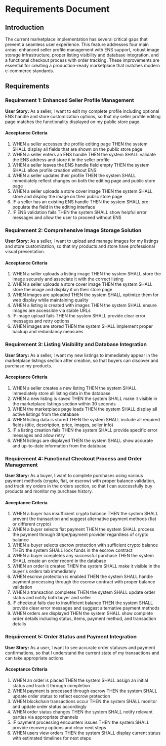 # Requirements Document

## Introduction

The current marketplace implementation has several critical gaps that prevent a seamless user experience. This feature addresses four main areas: enhanced seller profile management with ENS support, robust image storage infrastructure, proper listing visibility and database integration, and a functional checkout process with order tracking. These improvements are essential for creating a production-ready marketplace that matches modern e-commerce standards.

## Requirements

### Requirement 1: Enhanced Seller Profile Management

**User Story:** As a seller, I want to edit my complete profile including optional ENS handle and store customization options, so that my seller profile editing page matches the functionality displayed on my public store page.

#### Acceptance Criteria

1. WHEN a seller accesses the profile editing page THEN the system SHALL display all fields that are shown on the public store page
2. WHEN a seller enters an ENS handle THEN the system SHALL validate the ENS address and store it in the seller profile
3. WHEN a seller leaves the ENS handle field empty THEN the system SHALL allow profile creation without ENS
4. WHEN a seller updates their profile THEN the system SHALL immediately reflect changes on both the editing page and public store page
5. WHEN a seller uploads a store cover image THEN the system SHALL store and display the image on their public store page
6. IF a seller has an existing ENS handle THEN the system SHALL pre-populate the field in the editing interface
7. IF ENS validation fails THEN the system SHALL show helpful error messages and allow the user to proceed without ENS

### Requirement 2: Comprehensive Image Storage Solution

**User Story:** As a seller, I want to upload and manage images for my listings and store customization, so that my products and store have professional visual presentation.

#### Acceptance Criteria

1. WHEN a seller uploads a listing image THEN the system SHALL store the image securely and associate it with the correct listing
2. WHEN a seller uploads a store cover image THEN the system SHALL store the image and display it on their store page
3. WHEN images are uploaded THEN the system SHALL optimize them for web display while maintaining quality
4. WHEN a listing is created with images THEN the system SHALL ensure images are accessible via stable URLs
5. IF image upload fails THEN the system SHALL provide clear error messages and retry options
6. WHEN images are stored THEN the system SHALL implement proper backup and redundancy measures

### Requirement 3: Listing Visibility and Database Integration

**User Story:** As a seller, I want my new listings to immediately appear in the marketplace listings section after creation, so that buyers can discover and purchase my products.

#### Acceptance Criteria

1. WHEN a seller creates a new listing THEN the system SHALL immediately store all listing data in the database
2. WHEN a new listing is saved THEN the system SHALL make it visible in the marketplace listings section within 30 seconds
3. WHEN the marketplace page loads THEN the system SHALL display all active listings from the database
4. WHEN listing data is stored THEN the system SHALL include all required fields (title, description, price, images, seller info)
5. IF a listing creation fails THEN the system SHALL provide specific error messages and allow retry
6. WHEN listings are displayed THEN the system SHALL show accurate and up-to-date information from the database

### Requirement 4: Functional Checkout Process and Order Management

**User Story:** As a buyer, I want to complete purchases using various payment methods (crypto, fiat, or escrow) with proper balance validation, and track my orders in the orders section, so that I can successfully buy products and monitor my purchase history.

#### Acceptance Criteria

1. WHEN a buyer has insufficient crypto balance THEN the system SHALL prevent the transaction and suggest alternative payment methods (fiat or different crypto)
2. WHEN a buyer selects fiat payment THEN the system SHALL process the payment through Stripe/payment provider regardless of crypto balance
3. WHEN a buyer selects escrow protection with sufficient crypto balance THEN the system SHALL lock funds in the escrow contract
4. WHEN a buyer completes any successful purchase THEN the system SHALL create an order record in the database
5. WHEN an order is created THEN the system SHALL make it visible in the buyer's orders tab immediately
6. WHEN escrow protection is enabled THEN the system SHALL handle payment processing through the escrow contract with proper balance validation
7. WHEN a transaction completes THEN the system SHALL update order status and notify both buyer and seller
8. IF checkout fails due to insufficient balance THEN the system SHALL provide clear error messages and suggest alternative payment methods
9. WHEN orders are displayed THEN the system SHALL show complete order details including status, items, payment method, and transaction details

### Requirement 5: Order Status and Payment Integration

**User Story:** As a user, I want to see accurate order statuses and payment confirmations, so that I understand the current state of my transactions and can take appropriate actions.

#### Acceptance Criteria

1. WHEN an order is placed THEN the system SHALL assign an initial status and track it through completion
2. WHEN payment is processed through escrow THEN the system SHALL update order status to reflect escrow protection
3. WHEN blockchain transactions occur THEN the system SHALL monitor and update order status accordingly
4. WHEN order status changes THEN the system SHALL notify relevant parties via appropriate channels
5. IF payment processing encounters issues THEN the system SHALL provide recovery options and clear next steps
6. WHEN users view orders THEN the system SHALL display current status with estimated timelines for next steps